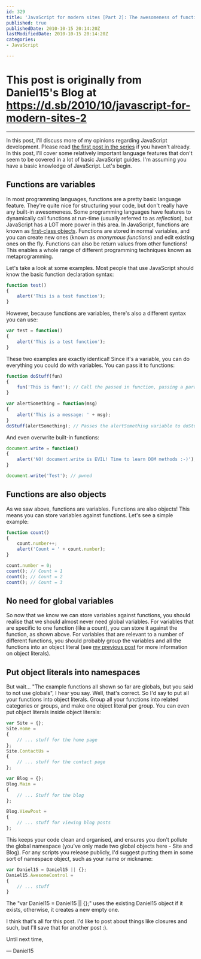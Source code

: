 ```yaml
---
id: 329
title: 'JavaScript for modern sites [Part 2]: The awesomeness of functions'
published: true
publishedDate: 2010-10-15 20:14:20Z
lastModifiedDate: 2010-10-15 20:14:20Z
categories:
- JavaScript

---
```


# This post is originally from Daniel15's Blog at https://d.sb/2010/10/javascript-for-modern-sites-2

---

In this post, I'll discuss more of my opinions regarding JavaScript development. Please read [the first post in the series](http://dan.cx/blog/2010/03/javascript-for-modern-sites/) if you haven't already. In this post, I'll cover some relatively important language features that don't seem to be covered in a lot of basic JavaScript guides. I'm assuming you have a basic knowledge of JavaScript. Let's begin.

## Functions are variables
In most programming languages, functions are a pretty basic language feature. They're quite nice for structuring your code, but don't really have any built-in awesomeness. Some programming languages have features to dynamically call functions at run-time (usually referred to as *reflection*), but JavaScript has a LOT more power in this area. In JavaScript, functions are known as [first-class objects](http://en.wikipedia.org/wiki/First-class_object). Functions are stored in normal variables, and you can create new ones (known as *anonymous functions*) and edit existing ones on the fly. Functions can also be return values from other functions! This enables a whole range of different programming techniques known as metaprogramming.

Let's take a look at some examples.<!--more-->
 Most people that use JavaScript should know the basic function declaration syntax:  

```javascript
function test()
{
	alert('This is a test function');
}
```

However, because functions are variables, there's also a different syntax you can use:  

```javascript
var test = function()
{
	alert('This is a test function');
}
```

These two examples are exactly identical! Since it's a variable, you can do everything you could do with variables. You can pass it to functions:  

```javascript
function doStuff(fun)
{
	fun('This is fun!'); // Call the passed in function, passing a parameter to it
}

var alertSomething = function(msg)
{
	alert('This is a message: ' + msg);
}
doStuff(alertSomething); // Passes the alertSomething variable to doStuff. Alerts "This is a message: This is fun!"
```

And even overwrite built-in functions:  

```javascript
document.write = function()
{
	alert('NO! document.write is EVIL! Time to learn DOM methods :-)');
}

document.write('Test'); // pwned
```

## Functions are also objects
As we saw above, functions are variables. Functions are also objects! This means you can store variables against functions. Let's see a simple example:  

```javascript
function count()
{
	count.number++;
	alert('Count = ' + count.number);
}

count.number = 0;
count(); // Count = 1
count(); // Count = 2
count(); // Count = 3
```

## No need for global variables
So now that we know we can store variables against functions, you should realise that we should almost never need global variables. For variables that are specific to one function (like a count), you can store it against the function, as shown above. For variables that are relevant to a number of different functions, you should probably group the variables and all the functions into an object literal (see [my previous post](http://dan.cx/blog/2010/03/javascript-for-modern-sites/) for more information on object literals).

## Put object literals into namespaces
But wait... "The example functions all shown so far are globals, but you said to not use globals", I hear you say. Well, that's correct. So I'd say to put all your functions into object literals. Group all your functions into related categories or groups, and make one object literal per group. You can even put object literals inside object literals:  

```javascript
var Site = {};
Site.Home = 
{
	// ... stuff for the home page
};
Site.ContactUs = 
{
	// ... stuff for the contact page
};

var Blog = {};
Blog.Main = 
{
	// ... Stuff for the blog
};

Blog.ViewPost = 
{
	// ... stuff for viewing blog posts
};
```

This keeps your code clean and organised, and ensures you don't pollute the global namespace (you've only made two global objects here - Site and Blog). For any scripts you release publicly, I'd suggest putting them in some sort of namespace object, such as your name or nickname:  

```javascript
var Daniel15 = Daniel15 || {};
Daniel15.AwesomeControl = 
{
	// ... stuff
}
```

The "var Daniel15 = Daniel15 || {};" uses the existing Daniel15 object if it exists, otherwise, it creates a new empty one.

I think that's all for this post. I'd like to post about things like closures and such, but I'll save that for another post :).

Until next time,  

 — Daniel15

